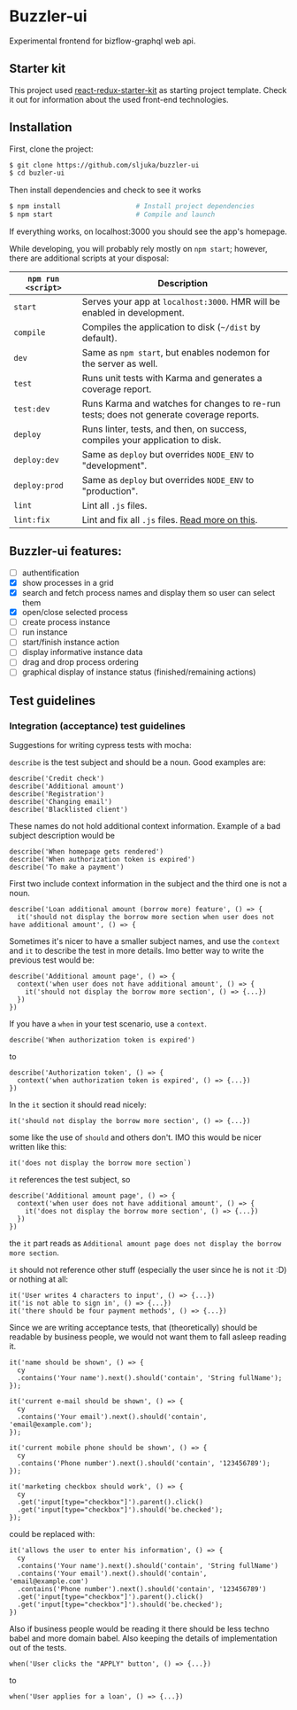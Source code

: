 # Buzzler-ui

Experimental frontend for bizflow-graphql web api.

## Starter kit

This project used [react-redux-starter-kit](https://github.com/davezuko/react-redux-starter-kit) as starting project template. Check it out for information about the used front-end technologies.

## Installation

First, clone the project:

```bash
$ git clone https://github.com/sljuka/buzzler-ui
$ cd buzler-ui
```

Then install dependencies and check to see it works

```bash
$ npm install                   # Install project dependencies
$ npm start                     # Compile and launch
```

If everything works, on localhost:3000 you should see the app's homepage.

While developing, you will probably rely mostly on `npm start`; however, there are additional scripts at your disposal:

|`npm run <script>`|Description|
|------------------|-----------|
|`start`|Serves your app at `localhost:3000`. HMR will be enabled in development.|
|`compile`|Compiles the application to disk (`~/dist` by default).|
|`dev`|Same as `npm start`, but enables nodemon for the server as well.|
|`test`|Runs unit tests with Karma and generates a coverage report.|
|`test:dev`|Runs Karma and watches for changes to re-run tests; does not generate coverage reports.|
|`deploy`|Runs linter, tests, and then, on success, compiles your application to disk.|
|`deploy:dev`|Same as `deploy` but overrides `NODE_ENV` to "development".|
|`deploy:prod`|Same as `deploy` but overrides `NODE_ENV` to "production".|
|`lint`|Lint all `.js` files.|
|`lint:fix`|Lint and fix all `.js` files. [Read more on this](http://eslint.org/docs/user-guide/command-line-interface.html#fix).|

## Buzzler-ui features:

- [ ] authentification
- [x] show processes in a grid
- [x] search and fetch process names and display them so user can select them
- [x] open/close selected process
- [ ] create process instance
- [ ] run instance
- [ ] start/finish instance action
- [ ] display informative instance data
- [ ] drag and drop process ordering
- [ ] graphical display of instance status (finished/remaining actions)

## Test guidelines

### Integration (acceptance) test guidelines

Suggestions for writing cypress tests with mocha:

`describe` is the test subject and should be a noun. Good examples are:

```
describe('Credit check')
describe('Additional amount')
describe('Registration')
describe('Changing email')
describe('Blacklisted client')
```

These names do not hold additional context information. Example of a bad subject description would be

```
describe('When homepage gets rendered')
describe('When authorization token is expired')
describe('To make a payment')
```

First two include context information in the subject and the third one is not a noun.

```
describe('Loan additional amount (borrow more) feature', () => {
  it('should not display the borrow more section when user does not have additional amount', () => {
```

Sometimes it's nicer to have a smaller subject names, and use the `context` and `it` to describe the test in more details. Imo better way to write the previous test would be:

```
describe('Additional amount page', () => {
  context('when user does not have additional amount', () => {
    it('should not display the borrow more section', () => {...})
  })
})
```

If you have a `when` in your test scenario, use a `context`.

```
describe('When authorization token is expired')
```

to

```
describe('Authorization token', () => {
  context('when authorization token is expired', () => {...})
})
```

In the `it` section it should read nicely:

```
it('should not display the borrow more section', () => {...})
```

some like the use of `should` and others don't. IMO this would be nicer written like this:

```
it('does not display the borrow more section`)
```

`it` references the test subject, so

```
describe('Additional amount page', () => {
  context('when user does not have additional amount', () => {
    it('does not display the borrow more section', () => {...})
  })
})
```

the `it` part reads as `Additional amount page does not display the borrow more section`.

`it` should not reference other stuff (especially the user since he is not `it` :D) or nothing at all:
```
it('User writes 4 characters to input', () => {...})
it('is not able to sign in', () => {...})
it('there should be four payment methods', () => {...})
```

Since we are writing acceptance tests, that (theoretically) should be readable by business people, we would not want them to fall asleep reading it.

```
it('name should be shown', () => {
  cy
  .contains('Your name').next().should('contain', 'String fullName');
});

it('current e-mail should be shown', () => {
  cy
  .contains('Your email').next().should('contain', 'email@example.com');
});

it('current mobile phone should be shown', () => {
  cy
  .contains('Phone number').next().should('contain', '123456789');
});

it('marketing checkbox should work', () => {
  cy
  .get('input[type="checkbox"]').parent().click()
  .get('input[type="checkbox"]').should('be.checked');
});
```

could be replaced with:

```
it('allows the user to enter his information', () => {
  cy
  .contains('Your name').next().should('contain', 'String fullName')
  .contains('Your email').next().should('contain', 'email@example.com')
  .contains('Phone number').next().should('contain', '123456789')
  .get('input[type="checkbox"]').parent().click()
  .get('input[type="checkbox"]').should('be.checked');
})
```

Also if business people would be reading it there should be less techno babel and more domain babel. Also keeping the details of implementation out of the tests.

```
when('User clicks the "APPLY" button', () => {...})
```

to

```
when('User applies for a loan', () => {...})
```
